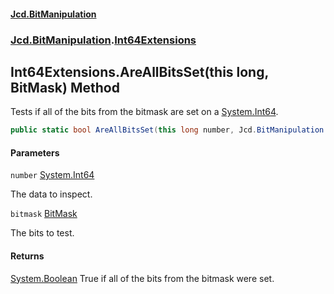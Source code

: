 #### [Jcd.BitManipulation](index.md 'index')

### [Jcd.BitManipulation](Jcd.BitManipulation 'Jcd.BitManipulation').[Int64Extensions](Jcd.BitManipulation.Int64Extensions 'Jcd.BitManipulation.Int64Extensions')

## Int64Extensions.AreAllBitsSet(this long, BitMask) Method

Tests if all of the bits from the bitmask are set on a [System.Int64](https://docs.microsoft.com/en-us/dotnet/api/System.Int64 'System.Int64').

```csharp
public static bool AreAllBitsSet(this long number, Jcd.BitManipulation.BitMask bitmask);
```

#### Parameters

<a name='Jcd.BitManipulation.Int64Extensions.AreAllBitsSet(thislong,Jcd.BitManipulation.BitMask).number'></a>

`number` [System.Int64](https://docs.microsoft.com/en-us/dotnet/api/System.Int64 'System.Int64')

The data to inspect.

<a name='Jcd.BitManipulation.Int64Extensions.AreAllBitsSet(thislong,Jcd.BitManipulation.BitMask).bitmask'></a>

`bitmask` [BitMask](Jcd.BitManipulation.BitMask 'Jcd.BitManipulation.BitMask')

The bits to test.

#### Returns

[System.Boolean](https://docs.microsoft.com/en-us/dotnet/api/System.Boolean 'System.Boolean')
True if all of the bits from the bitmask were set.